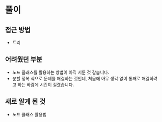 풀이
====
접근 방법
----------------------
* 트리

어려웠던 부분
----------------------
* 노드 클래스를 활용하는 방법이 아직 서툰 것 같습니다.
* 분할 정복 식으로 문제를 해결하는 것인데, 처음에 아무 생각 없이 통째로 해결하려고 하는 바람에 시간이 걸렸습니다.

새로 알게 된 것
----------------------
* 노드 클래스 활용법
